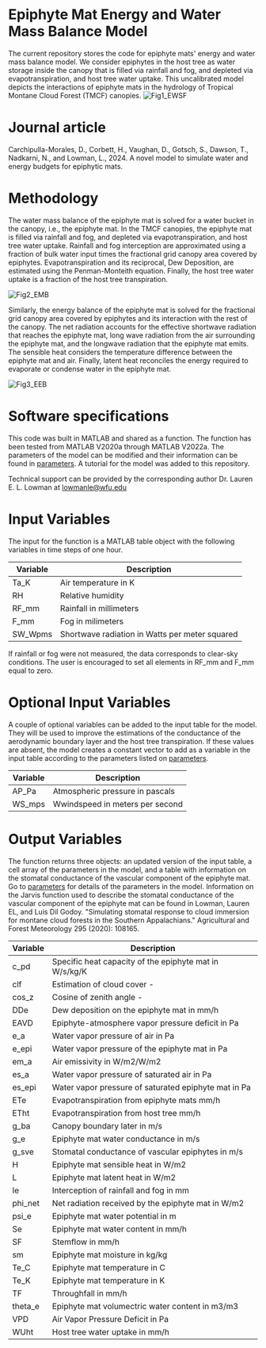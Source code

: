 # Epiphyte Mat Energy and Water Mass Balance Model
The current repository stores the code for epiphyte mats' energy and water mass balance model. We consider epiphytes in the host tree as water storage inside the canopy that is filled via rainfall and fog, and depleted via evapotranspiration, and host tree water uptake. This uncalibrated model depicts the interactions of epiphyte mats in the hydrology of Tropical Montane Cloud Forest (TMCF) canopies. 
![Fig1_EWSF](https://github.com/user-attachments/assets/917ad192-96f3-42bf-a8fe-7df3b973b1ec)

# Journal article
Carchipulla-Morales, D., Corbett, H., Vaughan, D., Gotsch, S., Dawson, T., Nadkarni, N., and Lowman, L., 2024. A novel model to simulate water and energy budgets for epiphytic mats.

# Methodology
The water mass balance of the epiphyte mat is solved for a water bucket in the canopy, i.e., the epiphyte mat. In the TMCF canopies, the epiphyte mat is filled via rainfall and fog, and depleted via evapotranspiration, and host tree water uptake. Rainfall and fog interception are approximated using a fraction of bulk water input times the fractional grid canopy area covered by epiphytes. Evapotranspiration and its reciprocal, Dew Deposition, are estimated using the Penman-Monteith equation. Finally, the host tree water uptake is a fraction of the host tree transpiration.

![Fig2_EMB](https://github.com/user-attachments/assets/495d0695-ed9e-46da-b05c-8755802f6932)

Similarly, the energy balance of the epiphyte mat is solved for the fractional grid canopy area covered by epiphytes and its interaction with the rest of the canopy. The net radiation accounts for the effective shortwave radiation that reaches the epiphyte mat, long wave radiation from the air surrounding the epiphyte mat, and the longwave radiation that the epiphyte mat emits. The sensible heat considers the temperature difference between the epiphyte mat and air. Finally, latent heat reconciles the energy required to evaporate or condense water in the epiphyte mat. 

![Fig3_EEB](https://github.com/user-attachments/assets/84cdb0be-baa5-4806-bc50-2f2973e0e823)

# Software specifications
This code was built in MATLAB and shared as a function. The function has been tested from MATLAB V2020a through MATLAB V2022a. The parameters of the model can be modified and their information can be found in [parameters](Parameters.txt). A tutorial for the model was added to this repository.

Technical support can be provided by the corresponding author Dr. Lauren E. L. Lowman at lowmanle@wfu.edu

# Input Variables
The input for the function is a MATLAB table object with the following variables in time steps of one hour. 

| Variable | Description |
| ------------- | ------------- |
| Ta_K | Air temperature in K |
| RH | Relative humidity |
| RF_mm | Rainfall in millimeters |
| F_mm | Fog in milimeters |
| SW_Wpms | Shortwave radiation in Watts per meter squared | 

If rainfall or fog were not measured, the data corresponds to clear-sky conditions. The user is encouraged to set all elements in RF_mm and F_mm equal to zero.

# Optional Input Variables
A couple of optional variables can be added to the input table for the model. They will be used to improve the estimations of the conductance of the aerodynamic boundary layer and the host tree transpiration. If these values are absent, the model creates a constant vector to add as a variable in the input table according to the parameters listed on [parameters](Parameters.txt).

| Variable | Description |
| ------------- | ------------- |
| AP_Pa | Atmospheric pressure in pascals|
| WS_mps | Wwindspeed in meters per second |

# Output Variables
The function returns three objects: an updated version of the input table, a cell array of the parameters in the model, and a table with information on the stomatal conductance of the vascular component of the epiphyte mat. Go to [parameters](Parameters.txt) for details of the parameters in the model. Information on the Jarvis function used to describe the stomatal conductance of the vascular component of the epiphyte mat can be found in Lowman, Lauren EL, and Luis Dil Godoy. "Simulating stomatal response to cloud immersion for montane cloud forests in the Southern Appalachians." Agricultural and Forest Meteorology 295 (2020): 108165.

| Variable | Description |
| ------------- | ------------- |
| c_pd | Specific heat capacity of the epiphyte mat in W/s/kg/K |
| clf | Estimation of cloud cover - | 
| cos_z | Cosine of zenith angle - |
| DDe | Dew deposition on the epiphyte mat in mm/h |
| EAVD | Epiphyte-atmosphere vapor pressure deficit in Pa |
| e_a | Water vapor pressure of air in Pa |
| e_epi | Water vapor pressure of the epiphyte mat in Pa |
| em_a | Air emissivity in W/m2/W/m2 |
| es_a | Water vapor pressure of saturated air in Pa | 
| es_epi | Water vapor pressure of saturated epiphyte mat in Pa | 
| ETe | Evapotranspiration from epiphyte mats mm/h |
| ETht | Evapotranspiration from host tree mm/h |
| g_ba | Canopy boundary later in m/s |
| g_e | Epiphyte mat water conductance in m/s |
| g_sve | Stomatal conductance of vascular epiphytes in m/s |
| H | Epiphyte mat sensible heat in W/m2 |
| L | Epiphyte mat latent heat in W/m2 |
| Ie | Interception of rainfall and fog in mm |
| phi_net | Net radiation received by the epiphyte mat in W/m2 |
| psi_e | Epiphyte mat water potential in m |
| Se | Epiphyte mat water content in mm/h |
| SF | Stemflow in mm/h |
| sm | Epiphyte mat moisture in kg/kg |
| Te_C | Epiphyte mat temperature in C |
| Te_K | Epiphyte mat temperature in K |
| TF | Throughfall in mm/h |
| theta_e | Epiphyte mat volumectric water content in m3/m3 | 
| VPD | Air Vapor Pressure Deficit in Pa |
| WUht | Host tree water uptake in mm/h |
